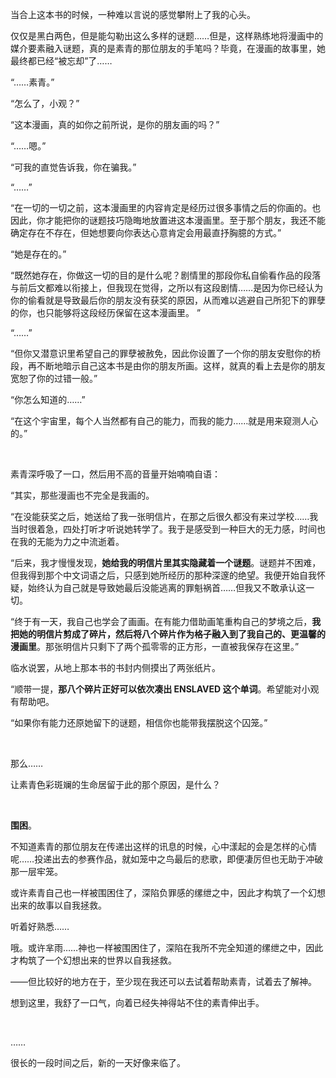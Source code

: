 当合上这本书的时候，一种难以言说的感觉攀附上了我的心头。

仅仅是黑白两色，但是能勾勒出这么多样的谜题……但是，这样熟练地将漫画中的媒介要素融入谜题，真的是素青的那位朋友的手笔吗？毕竟，在漫画的故事里，她最终都已经“被忘却”了……

“……素青。”

“怎么了，小观？”

“这本漫画，真的如你之前所说，是你的朋友画的吗？”

“……嗯。”

“可我的直觉告诉我，你在骗我。”

“……”

“在一切的一切之前，这本漫画里的内容肯定是经历过很多事情之后的你画的。也因此，你才能把你的谜题技巧隐晦地放置进这本漫画里。至于那个朋友，我还不能确定存在不存在，但她想要向你表达心意肯定会用最直抒胸臆的方式。”

“她是存在的。”

“既然她存在，你做这一切的目的是什么呢？剧情里的那段你私自偷看作品的段落与前后文都难以衔接上，但我现在觉得，之所以有这段剧情……是因为你已经认为你的偷看就是导致最后你的朋友没有获奖的原因，从而难以逃避自己所犯下的罪孽的你，也只能够将这段经历保留在这本漫画里。 ”

“……”

“但你又潜意识里希望自己的罪孽被赦免，因此你设置了一个你的朋友安慰你的桥段，再不断地暗示自己这本书是由你的朋友所画。这样，就真的看上去是你的朋友宽恕了你的过错一般。”

“你怎么知道的……”

“在这个宇宙里，每个人当然都有自己的能力，而我的能力……就是用来窥测人心的。”

<br>

素青深呼吸了一口，然后用不高的音量开始喃喃自语：

“其实，那些漫画也不完全是我画的。

“在没能获奖之后，她送给了我一张明信片，在那之后很久都没有来过学校……我当时很着急，四处打听才听说她转学了。我于是感受到一种巨大的无力感，时间也在我的无能为力之中流逝着。

“后来，我才慢慢发现，**她给我的明信片里其实隐藏着一个谜题**。谜题并不困难，但我得到那个中文词语之后，只感到她所经历的那种深邃的绝望。我便开始自我怀疑，始终认为自己就是导致她最后没能逃离的罪魁祸首……但我又不敢承认这一切。

“终于有一天，我自己也学会了画画。在有能力借助画笔重构自己的梦境之后，**我把她的明信片剪成了碎片，然后将八个碎片作为格子融入到了我自己的、更温馨的漫画里**。那张明信片只剩下了两个孤零零的正方形，一直被我保存在这里。”

临水说罢，从地上那本书的书封内侧摸出了两张纸片。

“顺带一提，**那八个碎片正好可以依次凑出 ENSLAVED 这个单词**。希望能对小观有帮助吧。

“如果你有能力还原她留下的谜题，相信你也能带我摆脱这个囚笼。”

<br>

那么……

让素青色彩斑斓的生命居留于此的那个原因，是什么？

<br>

**围困**。

不知道素青的那位朋友在传递出这样的讯息的时候，心中漾起的会是怎样的心情呢……投递出去的参赛作品，就如笼中之鸟最后的悲歌，即便凄厉但也无助于冲破那一层牢笼。

或许素青自己也一样被围困住了，深陷负罪感的缧绁之中，因此才构筑了一个幻想出来的故事以自我拯救。

听着好熟悉……

哦。或许芈雨……神也一样被围困住了，深陷在我所不完全知道的缧绁之中，因此才构筑了一个幻想出来的世界以自我拯救。

——但比较好的地方在于，至少现在我还可以去试着帮助素青，试着去了解神。

想到这里，我舒了一口气，向着已经失神得站不住的素青伸出手。

<br>

……

很长的一段时间之后，新的一天好像来临了。
